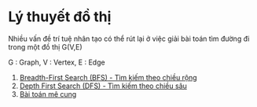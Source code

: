 # Lý thuyết đồ thị

Nhiều vấn đề trí tuệ nhân tạo có thể rút lại ở việc giải bài toán tìm đường đi trong một đồ thị G(V,E)

G : Graph, V : Vertex, E : Edge

1. [Breadth-First Search (BFS) - Tìm kiếm theo chiều rộng](Breadth_First_Search.md)
2. [Depth First Search (DFS) - Tìm kiếm theo chiều sâu](Depth_First_Search.md)
3. [Bài toán mê cung](bai_toan_me_cung.md)